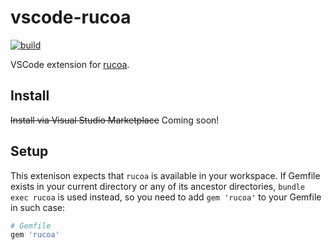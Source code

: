 # vscode-rucoa

[![build](https://github.com/r7kamura/vscode-rucoa/actions/workflows/build.yml/badge.svg)](https://github.com/r7kamura/vscode-rucoa/actions/workflows/build.yml)

VSCode extension for [rucoa](https://github.com/r7kamura/rucoa).

## Install

~~Install via Visual Studio Marketplace~~ Coming soon!

## Setup

This extenison expects that `rucoa` is available in your workspace. If Gemfile exists in your current directory or any of its ancestor directories, `bundle exec rucoa` is used instead, so you need to add `gem 'rucoa'` to your Gemfile in such case:

```ruby
# Gemfile
gem 'rucoa'
```
